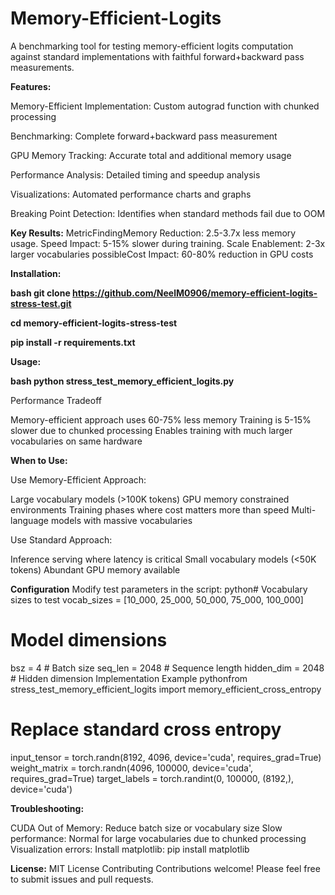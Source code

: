 # Memory-Efficient-Logits
A benchmarking tool for testing memory-efficient logits computation against standard implementations with faithful forward+backward pass measurements.

**Features:**

Memory-Efficient Implementation: Custom autograd function with chunked processing

Benchmarking: Complete forward+backward pass measurement

GPU Memory Tracking: Accurate total and additional memory usage

Performance Analysis: Detailed timing and speedup analysis

Visualizations: Automated performance charts and graphs

Breaking Point Detection: Identifies when standard methods fail due to OOM

**Key Results:**
MetricFindingMemory Reduction: 2.5-3.7x less memory usage. Speed Impact: 5-15% slower during training. Scale Enablement: 2-3x larger vocabularies possibleCost Impact: 60-80% reduction in GPU costs


**Installation:** 

**bash git clone https://github.com/NeelM0906/memory-efficient-logits-stress-test.git**

**cd memory-efficient-logits-stress-test**

**pip install -r requirements.txt**

**Usage:**

**bash python stress_test_memory_efficient_logits.py**


Performance Tradeoff

Memory-efficient approach uses 60-75% less memory
Training is 5-15% slower due to chunked processing
Enables training with much larger vocabularies on same hardware

**When to Use:**

Use Memory-Efficient Approach:

Large vocabulary models (>100K tokens)
GPU memory constrained environments
Training phases where cost matters more than speed
Multi-language models with massive vocabularies

Use Standard Approach:

Inference serving where latency is critical
Small vocabulary models (<50K tokens)
Abundant GPU memory available

**Configuration**
Modify test parameters in the script:
python# Vocabulary sizes to test
vocab_sizes = [10_000, 25_000, 50_000, 75_000, 100_000]

# Model dimensions
bsz = 4          # Batch size
seq_len = 2048   # Sequence length
hidden_dim = 2048 # Hidden dimension
Implementation Example
pythonfrom stress_test_memory_efficient_logits import memory_efficient_cross_entropy

# Replace standard cross entropy
input_tensor = torch.randn(8192, 4096, device='cuda', requires_grad=True)
weight_matrix = torch.randn(4096, 100000, device='cuda', requires_grad=True)
target_labels = torch.randint(0, 100000, (8192,), device='cuda')


**Troubleshooting:**

CUDA Out of Memory: Reduce batch size or vocabulary size
Slow performance: Normal for large vocabularies due to chunked processing
Visualization errors: Install matplotlib: pip install matplotlib

**License:**
MIT License 
Contributing
Contributions welcome! Please feel free to submit issues and pull requests.
